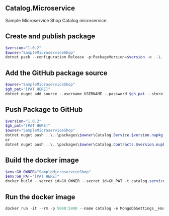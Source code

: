 ## Catalog.Microservice
Sample Microservice Shop Catalog microservice.


## Create and publish package
```powershell
$version="1.0.2"
$owner="SampleMicroserviceShop"
dotnet pack --configuration Release -p:PackageVersion=$version -o ..\..\packages\$owner
```

 ## Add the GitHub package source
```powershell
$owner="SampleMicroserviceShop"
$gh_pat="[PAT HERE]"
dotnet nuget add source --username USERNAME --password $gh_pat --store-password-in-clear-text --name github https://nuget.pkg.github.com/$owner/index.json
```

 ## Push Package to GitHub
```powershell
$version="1.0.2"
$gh_pat="[PAT HERE]"
$owner="SampleMicroserviceShop"
dotnet nuget push ..\..\packages\$owner\Catalog.Service.$version.nupkg --api-key $gh_pat --source "github"
or
dotnet nuget push ..\..\packages\$owner\Catalog.Contracts.$version.nupkg --api-key $gh_pat --source "github"
```

## Build the docker image
```powershell
$env:GH_OWNER="SampleMicroserviceShop"
$env:GH_PAT="[PAT HERE]"
docker build --secret id=GH_OWNER --secret id=GH_PAT -t catalog.service:$version .
```

## Run the docker image
```powershell
docker run -it --rm -p 5000:5000 --name catalog -e MongoDbSettings__Host=mongo -e RabbitMQSettings__Host=rabbitmq --network infra_default catalog.service:$version
```

